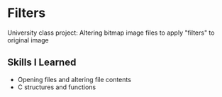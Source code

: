 # Filters
University class project: Altering bitmap image files to apply "filters" to original image

## Skills I Learned
* Opening files and altering file contents
* C structures and functions 


